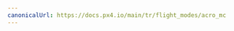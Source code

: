 ```yaml
---
canonicalUrl: https://docs.px4.io/main/tr/flight_modes/acro_mc
---
```


<Redirect to="../flight_modes_mc/acro" />
